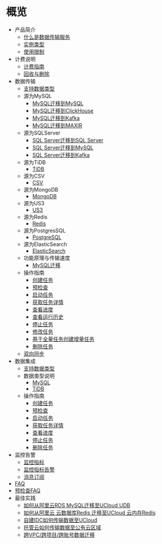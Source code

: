 
# 概览

* 产品简介
    * [什么是数据传输服务](/udts/introduction/concept)
    * [实例类型](/udts/introduction/instancetype)
    * [使用限制](/udts/introduction/limitation)
* 计费说明  
    * [计费指南](/udts/introduction/billing)
    * [回收与删除](/udts/billing/recycle)
* 数据传输
    * [支持数据类型](/udts/introduction/supporttype)
    * 源为MySQL
        * [MySQL迁移到MySQL](/udts/type/mysql_source/mysql2mysql)
        * [MySQL迁移到ClickHouse](/udts/type/mysql_source/mysql2clickhouse)
        * [MySQL迁移到Kafka](/udts/type/mysql_source/mysql2kafka)
        * [MySQL迁移到MAXIR](/udts/type/mysql_source/mysql2maxir)
    * 源为SQLServer
        * [SQL Server迁移到SQL Server](/udts/type/sqlserver_source/sqlserver2sqlserver)   
        * [SQL Server迁移到MySQL](/udts/type/sqlserver_source/sqlserver2mysql)
        * [SQL Server迁移到Kafka](/udts/type/sqlserver_source/sqlserver2kafka)
    * 源为TiDB
        * [TiDB](/udts/type/tidb)
    * 源为CSV
        * [CSV](/udts/type/csvsource)
    * 源为MongoDB
        * [MongoDB](/udts/type/mongonode)
    * 源为US3
        * [US3](/udts/type/ufilesource)
    * 源为Redis
        * [Redis](/udts/type/redissource)
    * 源为PostgresSQL
        * [PostgreSQL](/udts/type/pgsqlsource)
    * 源为ElasticSearch
        * [ElasticSearch](/udts/type/essource)
    * 功能原理与传输速度
        * [MySQL迁移](/udts/tech/mysql)
    * 操作指南
        * [创建任务](/udts/guide/createtask)
        * [预检查](/udts/guide/checkconnection)
        * [启动任务](/udts/guide/starttask)
        * [获取任务详情](/udts/guide/getconfig)
        * [查看进度](/udts/guide/getprogress)
        * [查看运行历史](/udts/guide/gethistory)
        * [停止任务](/udts/guide/stoptask)
        * [修改任务](/udts/guide/updatetask)        
        * [基于全量任务创建增量任务](/udts/guide/quickIncremental)
        * [删除任务](/udts/guide/deletetask)
    * [双向同步](/udts/synchronization)
* 数据集成
    * [支持数据类型](/udts/inti/introduction/supporttype)
    * 数据类型说明
        * [MySQL](/udts/inti/type/mysql)
        * [TiDB](/udts/inti/type/tidb)
    * 操作指南
        * [创建任务](/udts/inti/guide/createtask)
        * [预检查](/udts/inti/guide/precheck)
        * [启动任务](/udts/inti/guide/starttask)               
        * [获取任务详情](/udts/inti/guide/getconfig)
        * [查看进度](/udts/inti/guide/getprogress)
        * [停止任务](/udts/inti/guide/stoptask) 
        * [删除任务](/udts/inti/guide/deletetask)
* 监控告警
    * [监控指标](/udts/monitor/monitor)
    * [监控指标告警](/udts/monitor/alarm)
    * [消息订阅](/udts/monitor/notice)
* [FAQ](/udts/faq)
* [预检查FAQ](udts/precheck_faq)
* 最佳实践
    * [如何从阿里云RDS MySQL迁移至UCloud UDB](/udts/practice/alitouclud)
    * [如何从阿里云 云数据库Redis 迁移至UCloud 云内存Redis](/udts/practice/aliredis)
    * [自建IDC如何传输数据至UCloud](/udts/practice/connect)
    * [托管云如何传输数据至公有云区域](/udts/practice/hybrid)
    * [跨VPC/跨项目/跨账号数据迁移](/udts/practice/diffvpc)

